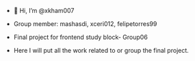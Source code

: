 - 👋 Hi, I’m @xkham007
- Group member: mashasdi, xceri012, felipetorres99

- Final project for frontend study block- Group06

- Here I will put all the work related to or group the final project.
<!---
xkham007/xkham007 is a ✨ special ✨ repository because its `README.md` (this file) appears on your GitHub profile.
You can click the Preview link to take a look at your changes.
--->
